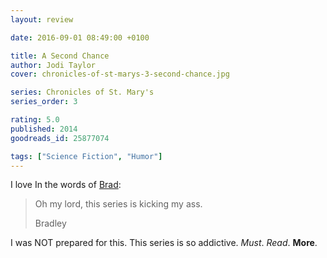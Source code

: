 ```yaml
---
layout: review

date: 2016-09-01 08:49:00 +0100

title: A Second Chance
author: Jodi Taylor
cover: chronicles-of-st-marys-3-second-chance.jpg

series: Chronicles of St. Mary's
series_order: 3

rating: 5.0
published: 2014
goodreads_id: 25877074

tags: ["Science Fiction", "Humor"]
---
```


<!--more-->

I love In the words of [Brad](https://www.goodreads.com/review/show/1701134514?book_show_action=false):

> Oh my lord, this series is kicking my ass.
>
> Bradley

I was NOT prepared for this. This series is so addictive. _Must_. _Read_. **More**.
